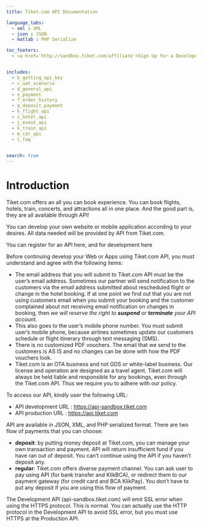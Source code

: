 ```yaml
---
title: Tiket.com API Documentation

language_tabs:
  - xml : XML
  - json : JSON
  - matlab : PHP Serialize

toc_footers:
  - <a href='http://sandbox.tiket.com/affiliate'>Sign Up for a Developer Key</a>


includes:
  - b_getting_api_key
  - c_uat_scenario
  - d_general_api
  - e_payment
  - f_order_history
  - g_deposit_payment
  - h_flight_api
  - i_hotel_api
  - j_event_api
  - k_train_api
  - m_car_api
  - l_faq

  
search: true
---
```


# Introduction

Tiket.com offers an all you can book experience. You can book flights, hotels, train, concerts, and attractions all in one place. And the good part is, they are all available through API!

You can develop your own website or mobile application according to your desires. All data needed will be provided by API from Tiket.com.

You can register for an API here,
and for development here

Before continuing develop your Web or Apps using Tiket.com API, you must understand and agree with the following items:

* The email address that you will submit to Tiket.com API must be the user’s email address. Sometimes our partner will send notification to the customers via the email address submitted about rescheduled flight or change in the hotel booking. If at one point we find out that you are not using customers email when you submit your booking and the customer complained about not receiving email notification on changes in booking, then *we will reserve the right to **suspend** or **terminate** your API account*.
* This also goes to the user’s mobile phone number. You must submit user’s mobile phone, because airlines sometimes update our customers schedule or flight itinerary through text messaging (SMS).
* There is no customized PDF vouchers. The email that we send to the customers is AS IS and no changes can be done with how the PDF vouchers look.
* Tiket.com is an OTA business and not GDS or white-label business. Our license and operation are designed as a travel agent. Tiket.com will always be held liable and responsible for any bookings, even through the Tiket.com API. Thus we require you to adhere with our policy.

<aside class="success">
To access our API, kindly user the following URL:
<ul>
<li>API development URL : <a href="https://api-sandbox.tiket.com" target="_blank">https://api-sandbox.tiket.com</a></li>
<li>API production URL : <a href="https://api.tiket.com" target="_blank">https://api.tiket.com</a></li>
</ul>
</aside>


API are available in JSON, XML, and PHP serialized format. There are two flow of payments that you can choose:

* **deposit**: by putting money deposit at Tiket.com, you can manage your own transaction and payment. API will return insufficient fund if you have ran out of deposit. You can’t continue using the API if you haven’t deposit any.
* **regular**: Tiket.com offers diverse payment channel. You can ask user to pay using API (for bank transfer and KlikBCA), or redirect them to our payment gateway (for credit card and BCA KlikPay). You don’t have to put any deposit if you are using this flow of payment.

<aside class="notice">The Development API (api-sandbox.tiket.com) will emit  SSL error when using the HTTPS protocol. This is normal. You can actually use the HTTP protocol in the Development API to avoid SSL error, but you must use HTTPS at the Production API.</aside>




